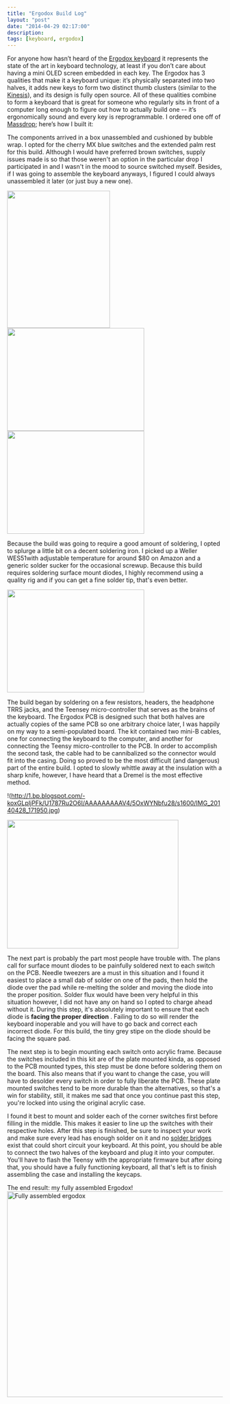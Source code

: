 ```yaml
---
title: "Ergodox Build Log"
layout: "post"
date: "2014-04-29 02:17:00"
description: 
tags: [keyboard, ergodox]
---
```



For anyone how hasn’t heard of the [Ergodox keyboard](http://ergodox.org/) it
represents the state of the art in keyboard technology, at least if you don’t
care about having a mini OLED screen embedded in each key. The Ergodox has 3
qualities that make it a keyboard unique: it’s physically separated into two
halves, it adds new keys to form two distinct thumb clusters (similar to the
[Kinesis](http://www.kinesis-ergo.com/shop/advantage-for-pc-mac/)), and its
design is fully open source. All of these qualities combine to form a keyboard
that is great for someone who regularly sits in front of a computer long
enough to figure out how to actually build one -- it’s ergonomically sound and
every key is reprogrammable. I ordered one off of
[Massdrop](https://www.massdrop.com/home); here’s how I built
it:


The components arrived in a box unassembled and cushioned by bubble wrap. I
opted for the cherry MX blue switches and the extended palm rest for this
build. Although I would have preferred brown switches, supply issues made is
so that those weren't an option in the particular drop I participated in and I
wasn't in the mood to source switched myself. Besides, if I was going to
assemble the keyboard anyways, I figured I could always unassembled it later
(or just buy a new
one).

<img border="0" src="http://2.bp.blogspot.com/-7gGV__dd9IY/U1782TM65lI/AAAAAAAAAVY/8IY4pPeEAOE/s1600/IMG_20140225_193902.jpg" height="320" width="240">

<img border="0" src="http://3.bp.blogspot.com/-Y3eCchocE3A/U1786Gqxj_I/AAAAAAAAAVg/VmYW5qXoAmc/s1600/IMG_20140225_194000.jpg" height="240" width="320">

<img border="0" src="http://3.bp.blogspot.com/--P0TUjesEy0/U1786czSrxI/AAAAAAAAAVo/4ELRN29VtJM/s1600/IMG_20140227_215522.jpg" height="240" width="320">

Because the build was going to require a good amount of soldering, I opted to
splurge a little bit on a decent soldering iron. I picked up a Weller
WES51with adjustable temperature for around $80 on Amazon and a generic solder
sucker for the occasional screwup. Because this build requires soldering
surface mount diodes, I highly recommend using a quality rig and if you can
get a fine solder tip, that's even
better.

<img border="0" src="http://1.bp.blogspot.com/-koxGLpIjPFk/U1787Ru2O6I/AAAAAAAAAV4/5OxWYNbfu28/s1600/IMG_20140428_171950.jpg" height="240" width="320">


The build began by soldering on a few resistors, headers, the headphone TRRS
jacks, and the Teensey micro-controller that serves as the brains of the
keyboard. The Ergodox PCB is designed such that both halves are actually
copies of the same PCB so one arbitrary choice later, I was happily on my way
to a semi-populated board. The kit contained two mini-B cables, one for
connecting the keyboard to the computer, and another for connecting the Teensy
micro-controller to the PCB. In order to accomplish the second task, the cable
had to be cannibalized so the connector would fit into the casing. Doing so
proved to be the most difficult (and dangerous) part of the entire build. I
opted to slowly whittle away at the insulation with a sharp knife, however, I
have heard that a Dremel is the most effective
method.

!(http://1.bp.blogspot.com/-koxGLpIjPFk/U1787Ru2O6I/AAAAAAAAAV4/5OxWYNbfu28/s1600/IMG_20140428_171950.jpg)


<img border="0" src="http://3.bp.blogspot.com/-5rSK1lHs0HY/U1786biMsUI/AAAAAAAAAVk/dllqd4LC7bc/s1600/IMG_20140301_152137.jpg" height="300" width="400">


The next part is probably the part most people have trouble with. The plans
call for surface mount diodes to be painfully soldered next to each switch on
the PCB. Needle tweezers are a must in this situation and I found it easiest
to place a small dab of solder on one of the pads, then hold the diode over
the pad while re-melting the solder and moving the diode into the proper
position. Solder flux would have been very helpful in this situation however,
I did not have any on hand so I opted to charge ahead without it. During this
step, it's absolutely important to ensure that each diode is **facing the
proper direction** . Failing to do so will render the keyboard inoperable and
you will have to go back and correct each incorrect diode. For this build, the
tiny grey stipe on the diode should be facing the square pad.


The next step is to begin mounting each switch onto acrylic frame. Because the
switches included in this kit are of the plate mounted kinda, as opposed to
the PCB mounted types, this step must be done before soldering them on the
board. This also means that if you want to change the case, you will have to
desolder every switch in order to fully liberate the PCB. These plate mounted
switches tend to be more durable than the alternatives, so that's a win for
stability, still, it makes me sad that once you continue past this step,
you're locked into using the original acrylic case.


I found it best to mount and solder each of the corner switches first before
filling in the middle. This makes it easier to line up the switches with their
respective holes. After this step is finished, be sure to inspect your work
and make sure every lead has enough solder on it and no
[solder bridges](https://learn.adafruit.com/adafruit-guide-excellent-soldering/common-problems)
exist that could short circuit your keyboard. At this point, you should be
able to connect the two halves of the keyboard and plug it into your computer.
You'll have to flash the Teensy with the appropriate firmware but after doing
that, you should have a fully functioning keyboard, all that's left is to
finish assembling the case and installing the
keycaps.

The end result: my fully assembled Ergodox!
<img alt="Fully assembled ergodox" border="0" src="http://3.bp.blogspot.com/-tcgCeaelnJw/U18I0h8ckEI/AAAAAAAAAWQ/FlpcAKq-tdo/s1600/IMG_20140428_190406.jpg" height="480" title="Fully assembled ergodox" width="640">

